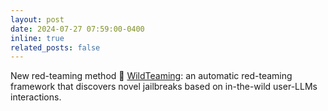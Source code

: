 ```yaml
---
layout: post
date: 2024-07-27 07:59:00-0400
inline: true
related_posts: false
---
```


New red-teaming method :lion: [WildTeaming](https://arxiv.org/pdf/2406.18510):  an automatic red-teaming framework that discovers novel jailbreaks based on in-the-wild user-LLMs interactions.
